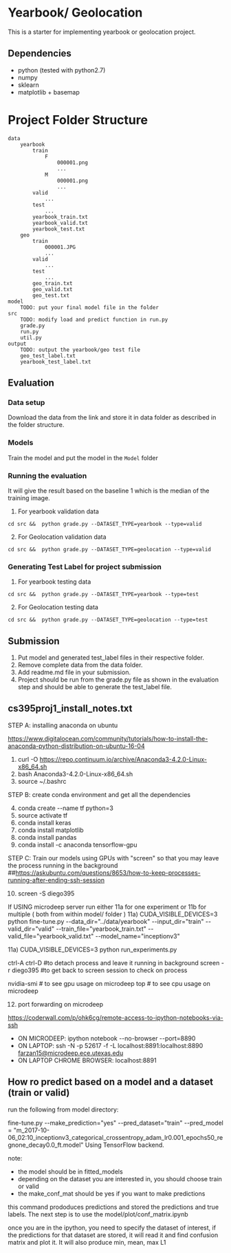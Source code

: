 # Yearbook/ Geolocation
This is a starter for implementing yearbook or geolocation project.

## Dependencies
 * python (tested with python2.7)
 * numpy
 * sklearn
 * matplotlib + basemap

# Project Folder Structure
```
data
	yearbook
		train
			F
				000001.png
				...
			M
				000001.png
				...
		valid
			...
		test
			...
		yearbook_train.txt
		yearbook_valid.txt
		yearbook_test.txt
	geo
		train
			000001.JPG
			...
		valid
			...
		test
			...
		geo_train.txt
		geo_valid.txt
		geo_test.txt
model
	TODO: put your final model file in the folder
src
	TODO: modify load and predict function in run.py
	grade.py
	run.py
	util.py
output
	TODO: output the yearbook/geo test file
	geo_test_label.txt
	yearbook_test_label.txt
```

## Evaluation
### Data setup
Download the data from the link and store it in data folder as described in the folder structure.

### Models
Train the model and put the model in the `Model` folder

### Running the evaluation
It will give the result based on the baseline 1 which is the median of the training image.
1. For yearbook validation data
```
cd src &&  python grade.py --DATASET_TYPE=yearbook --type=valid
```

2. For Geolocation validation data
```
cd src &&  python grade.py --DATASET_TYPE=geolocation --type=valid
```

### Generating Test Label for project submission
1. For yearbook testing data
```
cd src &&  python grade.py --DATASET_TYPE=yearbook --type=test
```

2. For Geolocation testing data
```
cd src &&  python grade.py --DATASET_TYPE=geolocation --type=test
```

## Submission
1. Put model and generated test_label files in their respective folder.
2. Remove complete data from the data folder.
3. Add readme.md file in your submission.
4. Project should be run from the grade.py file as shown in the evaluation step and should be able to generate the test_label file.





## cs395proj1_install_notes.txt

STEP A: installing anaconda on ubuntu

https://www.digitalocean.com/community/tutorials/how-to-install-the-anaconda-python-distribution-on-ubuntu-16-04

1) curl -O https://repo.continuum.io/archive/Anaconda3-4.2.0-Linux-x86_64.sh
2) bash Anaconda3-4.2.0-Linux-x86_64.sh
3) source ~/.bashrc


STEP B: create conda environment and get all the dependencies

4) conda create --name tf python=3
5) source activate tf
6) conda install keras
7) conda install matplotlib
8) conda install pandas
9) conda install -c anaconda tensorflow-gpu

STEP C: Train our models using GPUs with "screen" so that you may leave the process running in the background
##https://askubuntu.com/questions/8653/how-to-keep-processes-running-after-ending-ssh-session

10) screen -S diego395

If USING microdeep server run either 11a for one experiment or 11b for multiple ( both from within model/ folder )
11a) CUDA_VISIBLE_DEVICES=3 python fine-tune.py --data_dir="../data/yearbook" --input_dir="train"
--valid_dir="valid" --train_file="yearbook_train.txt" --valid_file="yearbook_valid.txt"
--model_name="inceptionv3" 

11a) CUDA_VISIBLE_DEVICES=3 python run_experiments.py

ctrl-A ctrl-D  #to detach process and leave it running in background
screen -r diego395   #to get back to screen session to check on process

nvidia-smi  # to see gpu usage on microdeep
top         # to see cpu usage on microdeep



12) port forwarding on microdeep

https://coderwall.com/p/ohk6cg/remote-access-to-ipython-notebooks-via-ssh
- ON MICRODEEP:    ipython notebook --no-browser --port=8890
- ON LAPTOP: ssh -N -p 52617 -f -L localhost:8891:localhost:8890 farzan15@microdeep.ece.utexas.edu
- ON LAPTOP CHROME BROWSER:  localhost:8891


## How ro predict based on a model and a dataset (train or valid)
run the following from model directory:

fine-tune.py --make_prediction="yes" --pred_dataset="train" --pred_model = "m_2017-10-06_02:10_inceptionv3_categorical_crossentropy_adam_lr0.001_epochs50_regnone_decay0.0_ft.model"
Using TensorFlow backend.


note:
- the model should be in fitted_models
- depending on the dataset you are interested in, you should choose train or valid
- the make_conf_mat should be yes if you want to make predictions


this command prododuces predictions and stored the predictions and true labels. The next step is to use the model/plot/conf_matrix.ipynb

once you are in the ipython, you need to specify the dataset of interest, if the predictions for that dataset are stored, it will read it and find confusion matrix and plot it. It will also produce min, mean, max L1 
